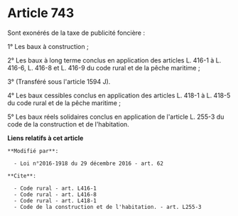 # Article 743

Sont exonérés de la taxe de publicité foncière : 

1° Les baux à construction ; 

2° Les baux à long terme conclus en application des articles L. 416-1 à L. 416-6, L. 416-8 et L. 416-9 du code rural et de la
pêche maritime ; 

3° (Transféré sous l'article 1594 J). 

4° Les baux cessibles conclus en application des articles L. 418-1 à L. 418-5 du code rural et de la pêche maritime ; 

5° Les baux réels solidaires conclus en application de l'article L. 255-3 du code de la construction et de l'habitation.

**Liens relatifs à cet article**

	**Modifié par**:

	  - Loi n°2016-1918 du 29 décembre 2016 - art. 62

	**Cite**:

	  - Code rural - art. L416-1
	  - Code rural - art. L416-8
	  - Code rural - art. L418-1
	  - Code de la construction et de l'habitation. - art. L255-3
